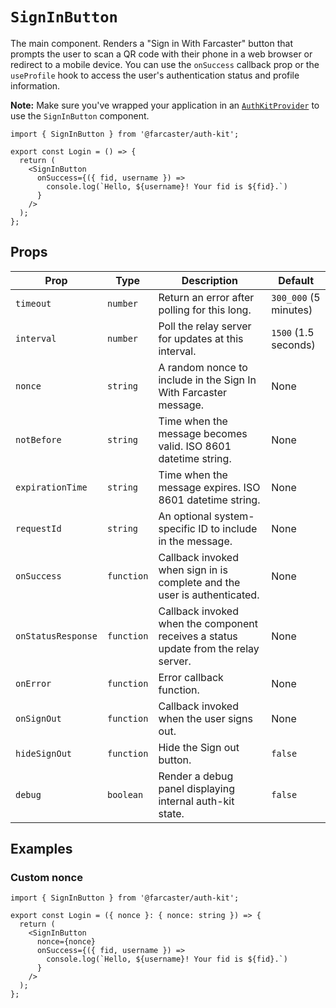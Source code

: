 # `SignInButton`

The main component. Renders a "Sign in With Farcaster" button that prompts the user to scan a QR code with their phone in a web browser or redirect to a mobile device. You can use the `onSuccess` callback prop or the `useProfile` hook to access the user's authentication status and profile information.

**Note:** Make sure you've wrapped your application in an [`AuthKitProvider`](./auth-kit-provider.md) to use the `SignInButton` component.

```tsx
import { SignInButton } from '@farcaster/auth-kit';

export const Login = () => {
  return (
    <SignInButton
      onSuccess={({ fid, username }) =>
        console.log(`Hello, ${username}! Your fid is ${fid}.`)
      }
    />
  );
};
```

## Props

| Prop               | Type       | Description                                                                         | Default               |
| ------------------ | ---------- | ----------------------------------------------------------------------------------- | --------------------- |
| `timeout`          | `number`   | Return an error after polling for this long.                                        | `300_000` (5 minutes) |
| `interval`         | `number`   | Poll the relay server for updates at this interval.                                 | `1500` (1.5 seconds)  |
| `nonce`            | `string`   | A random nonce to include in the Sign In With Farcaster message.                    | None                  |
| `notBefore`        | `string`   | Time when the message becomes valid. ISO 8601 datetime string.                      | None                  |
| `expirationTime`   | `string`   | Time when the message expires. ISO 8601 datetime string.                            | None                  |
| `requestId`        | `string`   | An optional system-specific ID to include in the message.                           | None                  |
| `onSuccess`        | `function` | Callback invoked when sign in is complete and the user is authenticated.            | None                  |
| `onStatusResponse` | `function` | Callback invoked when the component receives a status update from the relay server. | None                  |
| `onError`          | `function` | Error callback function.                                                            | None                  |
| `onSignOut`        | `function` | Callback invoked when the user signs out.                                           | None                  |
| `hideSignOut`      | `function` | Hide the Sign out button.                                                           | `false`               |
| `debug`            | `boolean`  | Render a debug panel displaying internal auth-kit state.                            | `false`               |

## Examples

### Custom nonce

```tsx
import { SignInButton } from '@farcaster/auth-kit';

export const Login = ({ nonce }: { nonce: string }) => {
  return (
    <SignInButton
      nonce={nonce}
      onSuccess={({ fid, username }) =>
        console.log(`Hello, ${username}! Your fid is ${fid}.`)
      }
    />
  );
};
```
